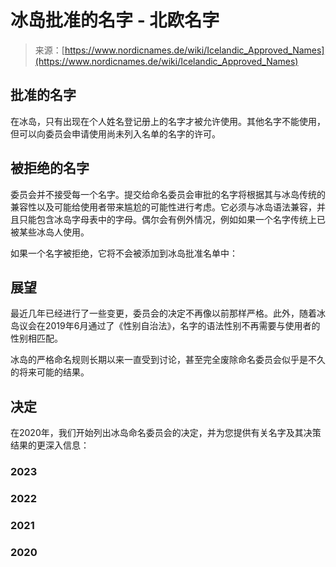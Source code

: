 <!--yml

category: 未分类

date: 2024-05-27 14:47:58

-->

# 冰岛批准的名字 - 北欧名字

> 来源：[https://www.nordicnames.de/wiki/Icelandic_Approved_Names](https://www.nordicnames.de/wiki/Icelandic_Approved_Names)

## 批准的名字

在冰岛，只有出现在个人姓名登记册上的名字才被允许使用。其他名字不能使用，但可以向委员会申请使用尚未列入名单的名字的许可。

## 被拒绝的名字

委员会并不接受每一个名字。提交给命名委员会审批的名字将根据其与冰岛传统的兼容性以及可能给使用者带来尴尬的可能性进行考虑。它必须与冰岛语法兼容，并且只能包含冰岛字母表中的字母。偶尔会有例外情况，例如如果一个名字传统上已被某些冰岛人使用。

如果一个名字被拒绝，它将不会被添加到冰岛批准名单中：

## 展望

最近几年已经进行了一些变更，委员会的决定不再像以前那样严格。此外，随着冰岛议会在2019年6月通过了《性别自治法》，名字的语法性别不再需要与使用者的性别相匹配。

冰岛的严格命名规则长期以来一直受到讨论，甚至完全废除命名委员会似乎是不久的将来可能的结果。

## 决定

在2020年，我们开始列出冰岛命名委员会的决定，并为您提供有关名字及其决策结果的更深入信息：

### 2023

### 2022

### 2021

### 2020
